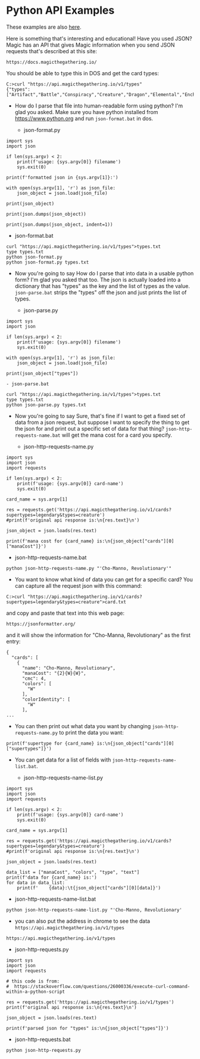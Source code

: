 # Python API Examples

These examples are also [here](https://github.com/kushnertodd/python-api-examples).

Here is something that's interesting and educational! Have you used JSON? Magic has an API that gives Magic information when you send JSON requests that's described at this site:
```
https://docs.magicthegathering.io/
```
You should be able to type this in DOS and get the card types:
```
C:>curl "https://api.magicthegathering.io/v1/types"
{"types":["Artifact","Battle","Conspiracy","Creature","Dragon","Elemental","Enchantment","Goblin","Hero","instant","Instant","Jaguar","Knights","Land","Phenomenon","Plane","Planeswalker","Scheme","Sorcery","Stickers","Summon","Tribal","Universewalker","Vanguard","Wolf"]}
```
- How do I parse  that file into human-readable form using python? I'm glad you asked. Make sure you have python installed from https://www.python.org and run `json-format.bat` in dos.


  - json-format.py

```
import sys
import json

if len(sys.argv) < 2:
    print(f'usage: {sys.argv[0]} filename')
    sys.exit(0)	

print(f'formatted json in {sys.argv[1]}:')

with open(sys.argv[1], 'r') as json_file:
    json_object = json.load(json_file)

print(json_object)

print(json.dumps(json_object))

print(json.dumps(json_object, indent=1))
```

  - json-format.bat

```
curl "https://api.magicthegathering.io/v1/types">types.txt
type types.txt
python json-format.py
python json-format.py types.txt
```
- Now you're going to say How do I parse that into data in a usable python form? I'm glad you asked that too. The json is actually loaded into a dictionary that has "types" as the key and the list of types as the value. `json-parse.bat` strips the "types" off the json and just prints the list of types. 

  - json-parse.py
```
import sys
import json

if len(sys.argv) < 2:
    print(f'usage: {sys.argv[0]} filename')
    sys.exit(0)	

with open(sys.argv[1], 'r') as json_file:
    json_object = json.load(json_file)

print(json_object["types"])
```

    - json-parse.bat

```
curl "https://api.magicthegathering.io/v1/types">types.txt
type types.txt
python json-parse.py types.txt
```
- Now you're going to say Sure, that's fine if I want to get  a fixed set of data from a json request, but suppose I want to specify the thing to get the json for and print out a specific set of data for that thing? `json-http-requests-name.bat` will get the mana cost for a card you specify.

  - json-http-requests-name.py
```
import sys
import json
import requests

if len(sys.argv) < 2:
    print(f'usage: {sys.argv[0]} card-name')
    sys.exit(0)	

card_name = sys.argv[1]

res = requests.get('https://api.magicthegathering.io/v1/cards?supertypes=legendary&types=creature')
#print(f'original api response is:\n{res.text}\n')

json_object = json.loads(res.text)

print(f'mana cost for {card_name} is:\n{json_object["cards"][0]["manaCost"]}')
```

  - json-http-requests-name.bat

```
python json-http-requests-name.py "'Cho-Manno, Revolutionary'"
```
- You want to know what kind of data you can get for a specific card? You can capture all the request json with this command:
```
C:>curl "https://api.magicthegathering.io/v1/cards?supertypes=legendary&types=creature">card.txt
```
and copy and paste that text into this web page:
```
https://jsonformatter.org/
```
and it will show the information for "Cho-Manna, Revolutionary" as the first entry:
```
{
  "cards": [
    {
      "name": "Cho-Manno, Revolutionary",
      "manaCost": "{2}{W}{W}",
      "cmc": 4,
      "colors": [
        "W"
      ],
      "colorIdentity": [
        "W"
      ],
...
```
- You can then print out what data you want by changing `json-http-requests-name.py` to print the data you want:
```
print(f'supertype for {card_name} is:\n{json_object["cards"][0]["supertypes"]}') 
```
- You can get data for a list of fields with `json-http-requests-name-list.bat`.


  - json-http-requests-name-list.py

```
import sys
import json
import requests

if len(sys.argv) < 2:
    print(f'usage: {sys.argv[0]} card-name')
    sys.exit(0)	

card_name = sys.argv[1]

res = requests.get('https://api.magicthegathering.io/v1/cards?supertypes=legendary&types=creature')
#print(f'original api response is:\n{res.text}\n')

json_object = json.loads(res.text)

data_list = ["manaCost", "colors", "type", "text"]
print(f'data for {card_name} is:')
for data in data_list:
    print(f'    {data}:\t{json_object["cards"][0][data]}')
```

  - json-http-requests-name-list.bat

```
python json-http-requests-name-list.py "'Cho-Manno, Revolutionary'
```
- you can also put the address in chrome to see the data `https://api.magicthegathering.io/v1/types`
```
https://api.magicthegathering.io/v1/types
```


  - json-http-requests.py

```
import sys
import json
import requests

# this code is from:
#  https://stackoverflow.com/questions/26000336/execute-curl-command-within-a-python-script

res = requests.get('https://api.magicthegathering.io/v1/types')
print(f'original api response is:\n{res.text}\n')

json_object = json.loads(res.text)

print(f'parsed json for "types" is:\n{json_object["types"]}')
```

  - json-http-requests.bat

```
python json-http-requests.py
```
